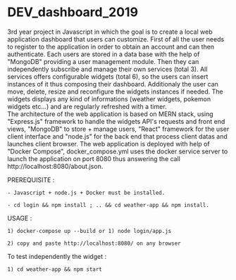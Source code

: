 # DEV_dashboard_2019
3rd year project in Javascript in which the goal is to create a local web application dashboard that users can customize.
First of all the user needs to register to the application in order to obtain an account and can then authenticate.
Each users are stored in a data base with the help of "MongoDB" providing a user management module. Then they can independently subscribe and manage their own services (total 3). All services offers configurable widgets (total 6), so the users can insert instances of it thus composing their dashboard. Additionaly the user can move, delete, resize and reconfigure the widgets instances if needed. The widgets displays any kind of informations (weather widgets, pokemon widgets etc...) and are regularly refreshed with a timer.  
The architecture of the web application is based on MERN stack, using "Express.js" framework to handle the widgets API's requests and front end views, "MongoDB" to store + manage users, "React" framework for the user client interface and "node.js" for the back end that process client datas and launches client browser.
The web application is deployed with help of "Docker Compose", docker_compose.yml uses the docker service server to launch the application on port 8080 thus answering the call http://localhost:8080/about.json.

PREREQUISITE :

    - Javascript + node.js + Docker must be installed.
    
    - cd login && npm install ; .. && cd weather-app && npm install.

USAGE :

    1) docker-compose up --build or 1) node login/app.js
    
    2) copy and paste http://localhost:8080/ on any browser
    
To test independently the widget : 

    1) cd weather-app && npm start
